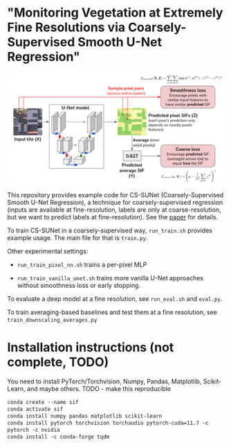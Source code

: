 # "Monitoring Vegetation at Extremely Fine Resolutions via Coarsely-Supervised Smooth U-Net Regression"

![CS-SUNet diagram](diagrams/CS-SUNet.png)

This repository provides example code for CS-SUNet (Coarsely-Supervised Smooth U-Net Regression),
a technique for coarsely-supervised regression (inputs are available at fine-resolution, labels are
only at coarse-resolution, but we want to predict labels at fine-resolution). See the [paper](https://arxiv.org/pdf/2207.08022.pdf) for details.

To train CS-SUNet in a coarsely-supervised way, `run_train.sh` provides example usage. The 
main file for that is `train.py`.

Other experimental settings:

- `run_train_pixel_nn.sh` trains a per-pixel MLP

- `run_train_vanilla_unet.sh` trains more vanilla U-Net approaches without smoothness loss or early stopping.

To evaluate a deep model at a fine resolution, see `run_eval.sh` and `eval.py`.

To train averaging-based baselines and test them at a fine resolution, see `train_downscaling_averages.py`

# Installation instructions (not complete, TODO)

You need to install PyTorch/Torchvision, Numpy, Pandas, Matplotlib, Scikit-Learn, and maybe others. TODO - make this reproducible

    conda create --name sif
    conda activate sif
    conda install numpy pandas matplotlib scikit-learn
    conda install pytorch torchvision torchaudio pytorch-cuda=11.7 -c pytorch -c nvidia
    conda install -c conda-forge tqdm
